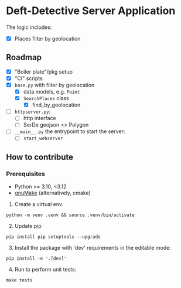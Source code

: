 # Deft-Detective Server Application

The logic includes:

- [x] Places filter by geolocation

## Roadmap

- [x] "Boiler plate"/pkg setup
- [x] "CI" scripts
- [x] `base.py` with filter by geolocation
    - [x] data models, e.g. `Point`
    - [x] `SearchPlaces` class
        - [x] find_by_geolocation
- [ ] `httpserver.py`:
    - [ ] http interface
    - [ ] SerDe geojson <> Polygon
- [ ] `__main__.py` the entrypoint to start the server:
    - [ ] `start_webserver`

## How to contribute

### Prerequisites

- Python >= 3.10, <3.12
- [gnuMake](https://www.gnu.org/software/make/) (alternatively, cmake)

1. Create a virtual env.

```commandline
python -m venv .venv && source .venv/bin/activate
```

2. Update pip

```commandline
pip install pip setuptools --upgrade
```

3. Install the package with 'dev' requirements in the editable mode:

```commandline
pip install -e '.[dev]'
```

4. Run to perform unit tests:

```commandline
make tests
```
